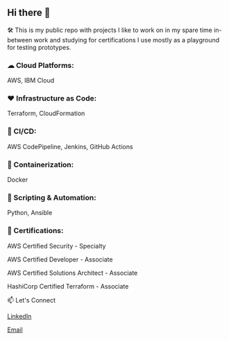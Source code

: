 ## Hi there 👋

🛠️ This is my public repo with projects I like to work on in my spare time in-between work and studying for certifications I use mostly as a playground for testing prototypes.

### ☁ Cloud Platforms: 
AWS, IBM Cloud

### ❤ Infrastructure as Code: 
Terraform, CloudFormation

### 🦾 CI/CD: 
AWS CodePipeline, Jenkins, GitHub Actions

### 🐳 Containerization: 
Docker

### 🦿 Scripting & Automation: 
Python, Ansible

### 📜 Certifications:

AWS Certified Security - Specialty

AWS Certified Developer - Associate

AWS Certified Solutions Architect - Associate

HashiCorp Certified Terraform - Associate

📫 Let's Connect

[LinkedIn](https://www.linkedin.com/in/vlad-maracine-a4a1671b1/)

[Email](mailto:vlad.maracine.upb@gmail.com)
